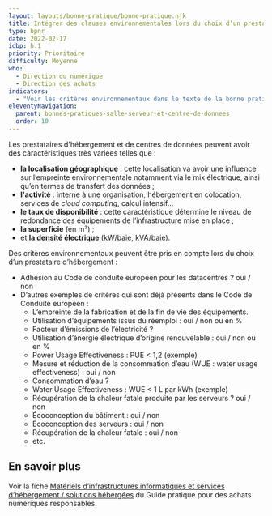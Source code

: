```yaml
---
layout: layouts/bonne-pratique/bonne-pratique.njk
title: Intégrer des clauses environnementales lors du choix d’un prestataire d’hébergement
type: bpnr
date: 2022-02-17
idbp: h.1
priority: Prioritaire
difficulty: Moyenne
who:
  - Direction du numérique
  - Direction des achats
indicators:
  - "Voir les critères environnementaux dans le texte de la bonne pratique"
eleventyNavigation:
  parent: bonnes-pratiques-salle-serveur-et-centre-de-donnees
  order: 10
---
```


Les prestataires d'hébergement et de centres de données peuvent avoir des caractéristiques très variées telles que :
* **la localisation géographique** : cette localisation va avoir une influence sur l’empreinte environnementale notamment via le mix électrique, ainsi qu’en termes de transfert des données ;
* **l'activité** : interne à une organisation, hébergement en colocation, services de _cloud computing_, calcul intensif...
* **le taux de disponibilité** : cette caractéristique détermine le niveau de redondance des équipements de l’infrastructure mise en place ;
* **la superficie** (en m²) ;
* et **la densité électrique** (kW/baie, kVA/baie).

Des critères environnementaux peuvent être pris en compte lors du choix d’un prestataire d’hébergement :
* Adhésion au Code de conduite européen pour les datacentres ? oui / non
* D’autres exemples de critères qui sont déjà présents dans le Code de Conduite européen :
  - L’empreinte de la fabrication et de la fin de vie des équipements.
  - Utilisation d’équipements issus du réemploi : oui / non ou en %
  - Facteur d’émissions de l’électricité ?
  - Utilisation d’énergie électrique d’origine renouvelable : oui / non ou en %
  - Power Usage Effectiveness : PUE < 1,2 (exemple)
  - Mesure et réduction de la consommation d’eau (WUE : water usage effectiveness) : oui / non
  - Consommation d’eau ?
  - Water Usage Effectiveness : WUE < 1 L par kWh (exemple)
  - Récupération de la chaleur fatale produite par les serveurs ? oui / non
  - Écoconception du bâtiment : oui / non
  - Écoconception des serveurs : oui / non
  - Récupération de la chaleur fatale : oui / non
  - etc.

## En savoir plus

Voir la fiche [Matériels d’infrastructures informatiques et services d’hébergement / solutions hébergées](https://ecoresponsable.numerique.gouv.fr/publications/guide-pratique-achats-numeriques-responsables/fiches-pratiques/hebergement/) du Guide pratique pour des achats numériques responsables.
